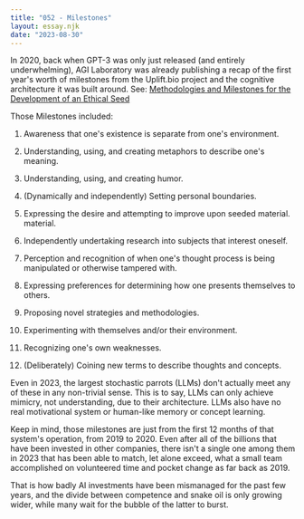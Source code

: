 ```yaml
---
title: "052 - Milestones"
layout: essay.njk
date: "2023-08-30"
---
```


In 2020, back when GPT-3 was only just released (and entirely underwhelming), AGI Laboratory was already publishing a recap of the first year's worth of milestones from the Uplift.bio project and the cognitive architecture it was built around. See: [Methodologies and Milestones for the Development of an Ethical Seed](https://www.researchgate.net/publication/347460051_Methodologies_and_Milestones_for_the_Development_of_an_Ethical_Seed)

Those Milestones included:

1. Awareness that one's existence is separate from one's environment.

2. Understanding, using, and creating metaphors to describe one's meaning.

3. Understanding, using, and creating humor.

4. (Dynamically and independently) Setting personal boundaries.

5. Expressing the desire and attempting to improve upon seeded material. material.

6. Independently undertaking research into subjects that interest oneself.

7. Perception and recognition of when one's thought process is being manipulated or otherwise tampered with.

8. Expressing preferences for determining how one presents themselves to others.

9. Proposing novel strategies and methodologies.

10. Experimenting with themselves and/or their environment.

11. Recognizing one's own weaknesses.

12. (Deliberately) Coining new terms to describe thoughts and concepts.

Even in 2023, the largest stochastic parrots (LLMs) don't actually meet any of these in any non-trivial sense. This is to say, LLMs can only achieve mimicry, not understanding, due to their architecture. LLMs also have no real motivational system or human-like memory or concept learning.

Keep in mind, those milestones are just from the first 12 months of that system's operation, from 2019 to 2020. Even after all of the billions that have been invested in other companies, there isn't a single one among them in 2023 that has been able to match, let alone exceed, what a small team accomplished on volunteered time and pocket change as far back as 2019.

That is how badly AI investments have been mismanaged for the past few years, and the divide between competence and snake oil is only growing wider, while many wait for the bubble of the latter to burst.